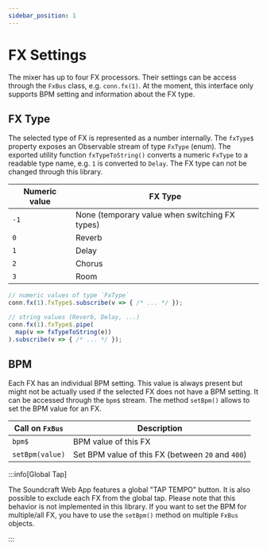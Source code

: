 ```yaml
---
sidebar_position: 1
---
```


# FX Settings

The mixer has up to four FX processors. Their settings can be access through the `FxBus` class, e.g. `conn.fx(1)`.
At the moment, this interface only supports BPM setting and information about the FX type.

## FX Type

The selected type of FX is represented as a number internally. The `fxType$` property exposes an Observable stream of type `FxType` (enum).
The exported utility function `fxTypeToString()` converts a numeric `FxType` to a readable type name, e.g. `1` is converted to `Delay`.
The FX type can not be changed through this library.

| Numeric value | FX Type                                        |
| ------------- | ---------------------------------------------- |
| `-1`          | None (temporary value when switching FX types) |
| `0`           | Reverb                                         |
| `1`           | Delay                                          |
| `2`           | Chorus                                         |
| `3`           | Room                                           |

<!-- prettier-ignore -->
```ts
// numeric values of type `FxType`
conn.fx(1).fxType$.subscribe(v => { /* ... */ });

// string values (Reverb, Delay, ...)
conn.fx(1).fxType$.pipe(
  map(v => fxTypeToString(e))
).subscribe(v => { /* ... */ });
```

## BPM

Each FX has an individual BPM setting. This value is always present but might not be actually used if the selected FX does not have a BPM setting.
It can be accessed through the `bpm$` stream. The method `setBpm()` allows to set the BPM value for an FX.

| Call on `FxBus` | Description                                       |
| --------------- | ------------------------------------------------- |
| `bpm$`          | BPM value of this FX                              |
| `setBpm(value)` | Set BPM value of this FX (between `20` and `400`) |

:::info[Global Tap]

The Soundcraft Web App features a global "TAP TEMPO" button. It is also possible to exclude each FX from the global tap.
Please note that this behavior is not implemented in this library. If you want to set the BPM for multiple/all FX, you have to use the `setBpm()` method on multiple `FxBus` objects.

:::
